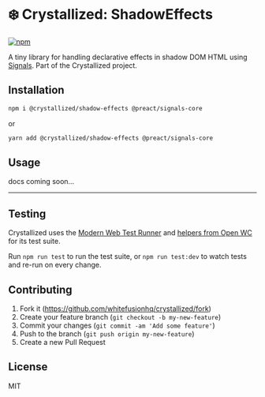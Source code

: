 # ❄️ Crystallized: ShadowEffects

[![npm][npm]][npm-url]

A tiny library for handling declarative effects in shadow DOM HTML using [Signals](https://github.com/preactjs/signals). Part of the Crystallized project.

## Installation

```sh
npm i @crystallized/shadow-effects @preact/signals-core
```

or

```sh
yarn add @crystallized/shadow-effects @preact/signals-core
```

## Usage

docs coming soon…

----

## Testing

Crystallized uses the [Modern Web Test Runner](https://modern-web.dev/guides/test-runner/getting-started/) and [helpers from Open WC](https://open-wc.org/docs/testing/testing-package/) for its test suite.

Run `npm run test` to run the test suite, or `npm run test:dev` to watch tests and re-run on every change.

## Contributing

1. Fork it (https://github.com/whitefusionhq/crystallized/fork)
2. Create your feature branch (`git checkout -b my-new-feature`)
3. Commit your changes (`git commit -am 'Add some feature'`)
4. Push to the branch (`git push origin my-new-feature`)
5. Create a new Pull Request

## License

MIT

[npm]: https://img.shields.io/npm/v/@crystallized/shadow-effects.svg?style=for-the-badge
[npm-url]: https://npmjs.com/package/@crystallized/shadow-effects
